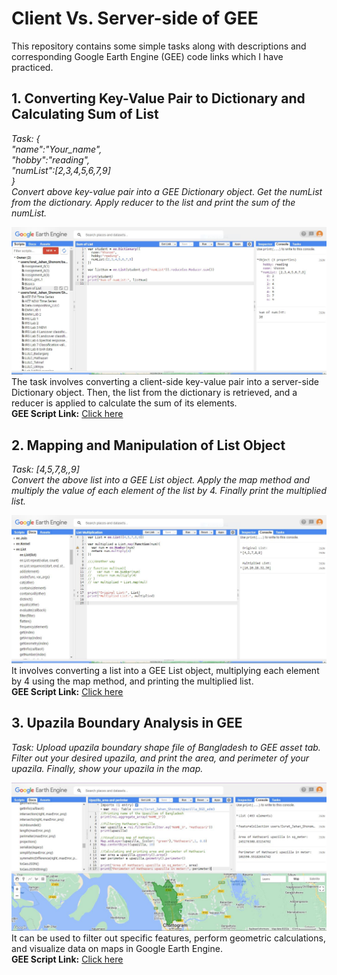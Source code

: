 # Client Vs. Server-side of GEE
This repository contains some simple tasks along with descriptions and corresponding Google Earth Engine (GEE) code links which I have practiced.
## 1. Converting Key-Value Pair to Dictionary and Calculating Sum of List
*Task: {<br>
  "name":"Your_name",<br>
  "hobby":"reading",<br>
  "numList":[2,3,4,5,6,7,9]<br>
}<br>
Convert above key-value pair into a GEE Dictionary object. Get the numList from the dictionary. Apply reducer to the list and print the sum of the numList.*  
  
![Model](https://github.com/Israt-Jahan-Shonom/Google_Earth_Engine/blob/main/Client%20Vs.%20Server/sumList_GEE.JPG)
The task involves converting a client-side key-value pair into a server-side Dictionary object. Then, the list from the dictionary is retrieved, and a reducer is applied to calculate the sum of its elements.<br>
<b>GEE Script Link:</b> [Click here](https://code.earthengine.google.com/5e35f9e46fdaa766aee9ca975f90a61d)  
  
## 2. Mapping and Manipulation of List Object
*Task: [4,5,7,8,,9]<br>
Convert the above list into a GEE List object. Apply the map method and multiply the value of each element of the list by 4. Finally print the multiplied list.*  
  
![Model](https://github.com/Israt-Jahan-Shonom/Google_Earth_Engine/blob/main/Client%20Vs.%20Server/ListMultiplication_GEE.JPG)
It involves converting a list into a GEE List object, multiplying each element by 4 using the map method, and printing the multiplied list.<br>
<b>GEE Script Link:</b> [Click here](https://code.earthengine.google.com/84a0c8b9cfe759c090a4f0f1f96568c2)  
  
## 3. Upazila Boundary Analysis in GEE
*Task: Upload upazila boundary shape file of Bangladesh to GEE asset tab. Filter out your desired upazila, and print the area, and perimeter of your upazila. Finally, show your upazila in the map.*  
  
![Model](https://github.com/Israt-Jahan-Shonom/Google_Earth_Engine/blob/main/Client%20Vs.%20Server/Area%20%26%20perimeter_GEE.JPG)
It can be used to filter out specific features, perform geometric calculations, and visualize data on maps in Google Earth Engine.<br>
<b>GEE Script Link:</b> [Click here](https://code.earthengine.google.com/4db6a97940ca705acf8acc5d21b1a271)
